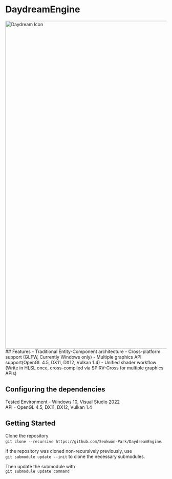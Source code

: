 # DaydreamEngine
<img width="1024" height="1024" alt="Daydream Icon" src="https://github.com/user-attachments/assets/ab7b46c6-c115-482a-bb7c-4e57d9e7350c" />
## Features
- Traditional Entity-Component architecture
- Cross-platform support (GLFW, Currently Windows only)
- Multiple graphics API support(OpenGL 4.5, DX11, DX12, Vulkan 1.4)
- Unified shader workflow (Write in HLSL once, cross-compiled via SPIRV-Cross for multiple graphics APIs)


## Configuring the dependencies
Tested
Environment - Windows 10, Visual Studio 2022   
API - OpenGL 4.5, DX11, DX12, Vulkan 1.4

## Getting Started

Clone the repository   
`git clone --recursive https://github.com/Seokwon-Park/DaydreamEngine`.

If the repository was cloned non-recursively previously, use    
`git submodule update --init` to clone the necessary submodules.

Then update the submodule with    
`git submodule update command`


